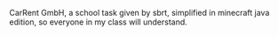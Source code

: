 CarRent GmbH, a school task given by sbrt, simplified in minecraft java edition, so everyone in my class will understand.
